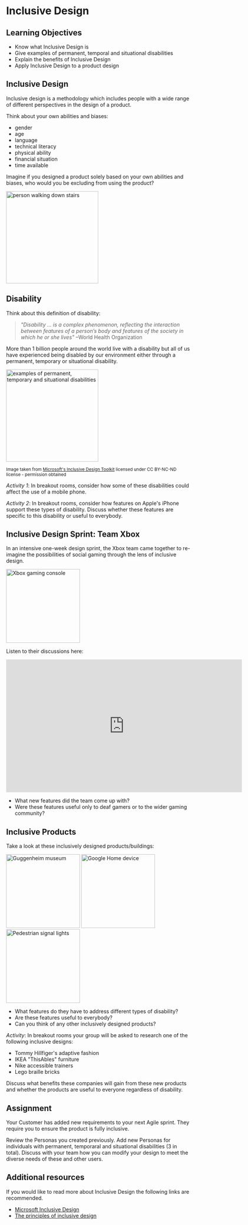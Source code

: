 # Inclusive Design

## Learning Objectives
* Know what Inclusive Design is
* Give examples of permanent, temporal and situational disabilities
* Explain the benefits of Inclusive Design
* Apply Inclusive Design to a product design

## Inclusive Design 
Inclusive design is a methodology which includes people with a wide range of different perspectives in the design of a product.

Think about your own abilities and biases:
* gender
* age
* language
* technical literacy
* physical ability
* financial situation
* time available

Imagine if you designed a product solely based on your own abilities and biases, who would you be excluding from using the product?

<img src="https://user-images.githubusercontent.com/1316724/123550533-dd55f980-d765-11eb-80f2-149f193732fc.jpg" height="250" alt="person walking down stairs" >

## Disability
Think about this definition of disability:

> _"Disability ... is a complex phenomenon, reflecting the interaction between features of a person’s body and features of the society in which he or she lives"_ –World Health Organization

More than 1 billion people around the world live with a disability but all of us have experienced being disabled by our environment either through a permanent, temporary or situational disability.

<img width="250" alt="examples of permanent, temporary and situational disabilities" src="https://user-images.githubusercontent.com/1316724/126794556-3e4a044d-81d3-4057-906b-d7246d1e0627.PNG">

<sub>Image taken from [Microsoft's Inclusive Design Toolkit](https://www.microsoft.com/design/inclusive/) licensed under CC BY-NC-ND license - permission obtained</sub>

_Activity 1_: In breakout rooms, consider how some of these disabilities could affect the use of a mobile phone. 

_Activity 2_: In breakout rooms, consider how features on Apple's iPhone support these types of disability. Discuss whether these features are specific to this disability or useful to everybody.

## Inclusive Design Sprint: Team Xbox

In an intensive one-week design sprint, the Xbox team came together to re-imagine the possibilities of social gaming through the lens of inclusive design. 

<img src="https://user-images.githubusercontent.com/1316724/123550677-9ae0ec80-d766-11eb-914e-e2770063d268.jpg" width="200" alt="Xbox gaming console">

Listen to their discussions here:

<iframe title="Xbox design sprint" src="https://player.vimeo.com/video/170875038" width="640" height="360" frameborder="0" allowfullscreen></iframe>

  * What new features did the team come up with?
  * Were these features useful only to deaf gamers or to the wider gaming community?

## Inclusive Products
Take a look at these inclusively designed products/buildings:

<img src="https://user-images.githubusercontent.com/1316724/123551677-bc43d780-d76a-11eb-9d87-76f7eae6ff25.jpg" height="200" alt="Guggenheim museum">

<img src="https://user-images.githubusercontent.com/1316724/123551894-af73b380-d76b-11eb-9a79-74d2c746a4af.jpg" height="200" alt="Google Home device">

<img src="https://user-images.githubusercontent.com/1316724/123552080-6a03b600-d76c-11eb-80a4-a218810b2f2a.jpg" height="200" alt="Pedestrian signal lights">

* What features do they have to address different types of disability?
* Are these features useful to everybody?
* Can you think of any other inclusively designed products?

_Activity_: In breakout rooms your group will be asked to research one of the following inclusive designs: 
* Tommy Hillfiger's adaptive fashion
* IKEA "ThisAbles" furniture
* Nike accessible trainers
* Lego braille bricks

Discuss what benefits these companies will gain from these new products and whether the products are useful to everyone regardless of disability.

## Assignment
Your Customer has added new requirements to your next Agile sprint. They require you to ensure the product is fully inclusive.

Review the Personas you created previously. Add new Personas for individuals with permanent, temporaral and situational disabilities (3 in total). Discuss with your team how you can modify your design to meet the diverse needs of these and other users.

## Additional resources
If you would like to read more about Inclusive Design the following links are recommended.

* [Microsoft Inclusive Design](https://www.microsoft.com/design/inclusive/)
* [The principles of inclusive design](https://99designs.co.uk/blog/tips/inclusive-design/)
